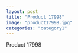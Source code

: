 ```yaml
---
layout: post
title: "Product 17998"
image: "product17998.jpg"
categories: "category1"
---
```

Product 17998
